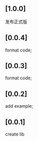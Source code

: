 ## [1.0.0]
   发布正式版
## [0.0.4]
   format code;
## [0.0.3]
   format code;
## [0.0.2]
   add example;
## [0.0.1]
   create lib
